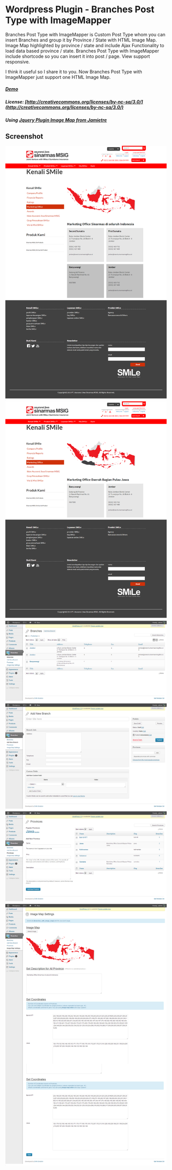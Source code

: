 # Wordpress Plugin - Branches Post Type with ImageMapper

Branches Post Type with ImageMapper is Custom Post Type whom you can insert Branches 
and group it by Province / State with HTML Image Map. 
Image Map highlighted by province / state and include Ajax Functionality to load data based province / state.
Branches Post Type with ImageMapper include shortcode so you can insert it into post / page.
View support responsive.

I think it useful so I share it to you.
Now Branches Post Type with ImageMapper just support one HTML Image Map.


##### [Demo](http://sinarmas.e-ukm.com/kenali-smile/marketing-office/)
##### License: [http://creativecommons.org/licenses/by-nc-sa/3.0/](http://creativecommons.org/licenses/by-nc-sa/3.0/)
##### Using [Jquery Plugin Image Map from Jamietre](https://github.com/jamietre/ImageMapster)

## Screenshot
![Demo](screenshot/imagemap.png "Branches Post Type with ImageMapper")
![Demo](screenshot/imagemap_selected.png "Image Map Selected")
![Demo](screenshot/branches.png "Branches")
![Demo](screenshot/add_new_branches.png "Add New Branches")
![Demo](screenshot/provinces.png "Provinces")
![Demo](screenshot/setting_image_map.png "Setting Image Map")